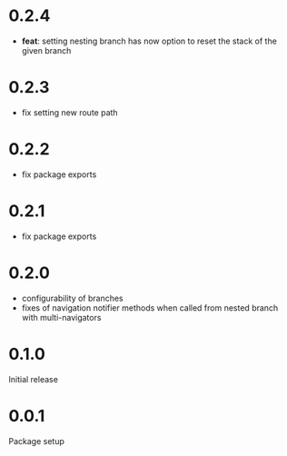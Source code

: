 # 0.2.4

- **feat**: setting nesting branch has now option to reset the stack of the given branch

# 0.2.3

- fix setting new route path

# 0.2.2

- fix package exports

# 0.2.1

- fix package exports

# 0.2.0

- configurability of branches
- fixes of navigation notifier methods when called from nested branch with multi-navigators

# 0.1.0

Initial release

# 0.0.1

Package setup
